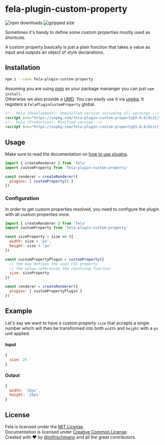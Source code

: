 # fela-plugin-custom-property


<img alt="npm downloads" src="https://img.shields.io/npm/dm/fela-plugin-custom-property.svg">
<img alt="gzipped size" src="https://img.shields.io/badge/gzipped-0.42kb-brightgreen.svg">

Sometimes it's handy to define some custom properties mostly used as shortcuts.

A custom property basically is just a plain function that takes a value as input and outputs an object of style declarations.

## Installation
```sh
npm i --save fela-plugin-custom-property
```
Assuming you are using [npm](https://www.npmjs.com) as your package mananger you can just `npm install`.<br>
Otherwise we also provide a [UMD](https://github.com/umdjs/umd). You can easily use it via [unpkg](https://unpkg.com/). It registers a `FelaPluginCustomProperty` global.
```HTML
<!-- Fela (Development): Unminified version including all warnings -->
<script src="https://unpkg.com/fela-plugin-custom-property@3.0.6/dist/fela-plugin-custom-property.js"></script>
<!-- Fela (Production): Minified version -->
<script src="https://unpkg.com/fela-plugin-custom-property@3.0.6/dist/fela-plugin-custom-property.min.js"></script>
```

## Usage
Make sure to read the documentation on [how to use plugins](http://fela.js.org/docs/advanced/Plugins.html).

```javascript
import { createRenderer } from 'fela'
import customProperty from 'fela-plugin-custom-property'

const renderer = createRenderer({
  plugins: [ customProperty() ]
})
```

### Configuration
In order to get custom properties resolved, you need to configure the plugin with all custom properties once.

```javascript
import { createRenderer } from 'fela'
import customProperty from 'fela-plugin-custom-property'

const sizeProperty = size => ({
  width: size + 'px',
  height: size + 'px'
})

const customPropertyPlugin = customProperty({
  // the key defines the used CSS property
  // the value references the resolving function
  size: sizeProperty
})

const renderer = createRenderer({
  plugins: [ customPropertyPlugin ]
})
```

## Example
Let's say we want to have a custom property `size` that accepts a single number which will then be transformed into both `width` and `height` with a `px` unit applied.

#### Input
```javascript
{
  size: 25
}
```
#### Output
```javascript
{
  width: '25px',
  height: '25px'
}
```

## License
Fela is licensed under the [MIT License](http://opensource.org/licenses/MIT).<br>
Documentation is licensed under [Creative Common License](http://creativecommons.org/licenses/by/4.0/).<br>
Created with ♥ by [@rofrischmann](http://rofrischmann.de) and all the great contributors.
